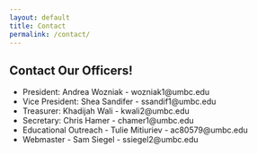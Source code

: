 ```yaml
---
layout: default
title: Contact
permalink: /contact/
---
```


## Contact Our Officers!


  <div>
    <ul>
        <li>President: Andrea Wozniak - wozniak1@umbc.edu</li>
        <li>Vice President: Shea Sandifer - ssandif1@umbc.edu</li>
        <li>Treasurer: Khadijah Wali - kwali2@umbc.edu</li>
        <li>Secretary: Chris Hamer - chamer1@umbc.edu</li>
        <li>Educational Outreach - Tulie Mitiuriev - ac80579@umbc.edu</li>
        <li>Webmaster - Sam Siegel - ssiegel2@umbc.edu</li>
    </ul>

  </div>
